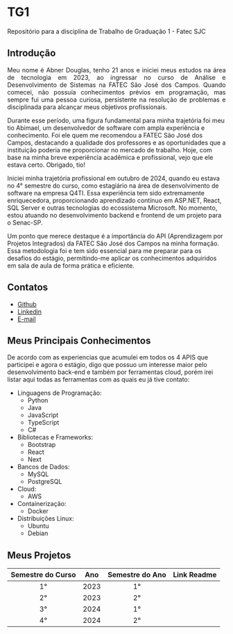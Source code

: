 # TG1
Repositório para a disciplina de Trabalho de Graduação 1 - Fatec SJC

## Introdução
<p align="justify">
Meu nome é Abner Douglas, tenho 21 anos e iniciei meus estudos na área de tecnologia em 2023, ao ingressar no curso de Análise e Desenvolvimento de Sistemas na FATEC São José dos Campos. Quando comecei, não possuía conhecimentos prévios em programação, mas sempre fui uma pessoa curiosa, persistente na resolução de problemas e disciplinada para alcançar meus objetivos profissionais.

Durante esse período, uma figura fundamental para minha trajetória foi meu tio Abimael, um desenvolvedor de software com ampla experiência e conhecimento. Foi ele quem me recomendou a FATEC São José dos Campos, destacando a qualidade dos professores e as oportunidades que a instituição poderia me proporcionar no mercado de trabalho. Hoje, com base na minha breve experiência acadêmica e profissional, vejo que ele estava certo. Obrigado, tio!

Iniciei minha trajetória profissional em outubro de 2024, quando eu estava no 4° semestre do curso, como estagiário na área de desenvolvimento de software na empresa Q4TI. Essa experiência tem sido extremamente enriquecedora, proporcionando aprendizado contínuo em ASP.NET, React, SQL Server e outras tecnologias do ecossistema Microsoft. No momento, estou atuando no desenvolvimento backend e frontend de um projeto para o Senac-SP.

Um ponto que merece destaque é a importância do API (Aprendizagem por Projetos Integrados) da FATEC São José dos Campos na minha formação. Essa metodologia foi e tem sido essencial para me preparar para os desafios do estágio, permitindo-me aplicar os conhecimentos adquiridos em sala de aula de forma prática e eficiente.
</p>

## Contatos
- [Github](https://github.com/abnerdouglas)
- [Linkedin](https://www.linkedin.com/in/abnerdouglas)
- [E-mail](abner.machado@fatec.sp.gov.br)

## Meus Principais Conhecimentos

De acordo com as experiencias que acumulei em todos os 4 APIS que participei e agora o estágio, digo que possuo um interesse maior pelo desenvolvimento back-end e também por ferramentas cloud, porém irei listar aqui todas as ferramentas com as quais eu já tive
contato:

- Linguagens de Programação:
  - Python
  - Java
  - JavaScript
  - TypeScript
  - C#
- Bibliotecas e Frameworks:
  - Bootstrap
  - React
  - Next
- Bancos de Dados:
  - MySQL
  - PostgreSQL
- Cloud:
  - AWS
- Containerização:
  - Docker
- Distribuições Linux:
  - Ubuntu
  - Debian


## Meus Projetos

|   Semestre do Curso    |      Ano      |  Semestre do Ano   | Link Readme             
| :--------------------: | :-----------: | :----------------: | :---------------------: 
|           1°           |     2023      |         1°         |                         
|           2°           |     2023      |         2°         |
|           3°           |     2024      |         1°         |
|           4°           |     2024      |         2°         |
